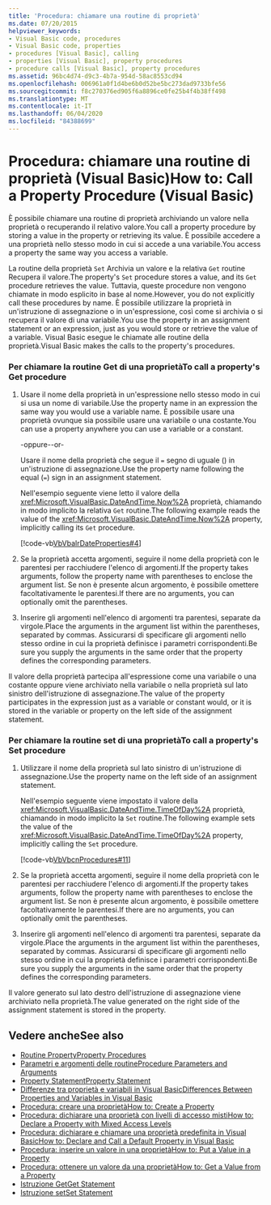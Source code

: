 ```yaml
---
title: 'Procedura: chiamare una routine di proprietà'
ms.date: 07/20/2015
helpviewer_keywords:
- Visual Basic code, procedures
- Visual Basic code, properties
- procedures [Visual Basic], calling
- properties [Visual Basic], property procedures
- procedure calls [Visual Basic], property procedures
ms.assetid: 96bc4d74-d9c3-4b7a-954d-58ac8553cd94
ms.openlocfilehash: 006961a0f1d4be6b0d52be5bc273dad9733bfe56
ms.sourcegitcommit: f8c270376ed905f6a8896ce0fe25b4f4b38ff498
ms.translationtype: MT
ms.contentlocale: it-IT
ms.lasthandoff: 06/04/2020
ms.locfileid: "84388699"
---
```

# <a name="how-to-call-a-property-procedure-visual-basic"></a><span data-ttu-id="80cb2-102">Procedura: chiamare una routine di proprietà (Visual Basic)</span><span class="sxs-lookup"><span data-stu-id="80cb2-102">How to: Call a Property Procedure (Visual Basic)</span></span>
<span data-ttu-id="80cb2-103">È possibile chiamare una routine di proprietà archiviando un valore nella proprietà o recuperando il relativo valore.</span><span class="sxs-lookup"><span data-stu-id="80cb2-103">You call a property procedure by storing a value in the property or retrieving its value.</span></span> <span data-ttu-id="80cb2-104">È possibile accedere a una proprietà nello stesso modo in cui si accede a una variabile.</span><span class="sxs-lookup"><span data-stu-id="80cb2-104">You access a property the same way you access a variable.</span></span>  
  
 <span data-ttu-id="80cb2-105">La routine della proprietà `Set` Archivia un valore e la relativa `Get` routine Recupera il valore.</span><span class="sxs-lookup"><span data-stu-id="80cb2-105">The property's `Set` procedure stores a value, and its `Get` procedure retrieves the value.</span></span> <span data-ttu-id="80cb2-106">Tuttavia, queste procedure non vengono chiamate in modo esplicito in base al nome.</span><span class="sxs-lookup"><span data-stu-id="80cb2-106">However, you do not explicitly call these procedures by name.</span></span> <span data-ttu-id="80cb2-107">È possibile utilizzare la proprietà in un'istruzione di assegnazione o in un'espressione, così come si archivia o si recupera il valore di una variabile.</span><span class="sxs-lookup"><span data-stu-id="80cb2-107">You use the property in an assignment statement or an expression, just as you would store or retrieve the value of a variable.</span></span> <span data-ttu-id="80cb2-108">Visual Basic esegue le chiamate alle routine della proprietà.</span><span class="sxs-lookup"><span data-stu-id="80cb2-108">Visual Basic makes the calls to the property's procedures.</span></span>  
  
### <a name="to-call-a-propertys-get-procedure"></a><span data-ttu-id="80cb2-109">Per chiamare la routine Get di una proprietà</span><span class="sxs-lookup"><span data-stu-id="80cb2-109">To call a property's Get procedure</span></span>  
  
1. <span data-ttu-id="80cb2-110">Usare il nome della proprietà in un'espressione nello stesso modo in cui si usa un nome di variabile.</span><span class="sxs-lookup"><span data-stu-id="80cb2-110">Use the property name in an expression the same way you would use a variable name.</span></span> <span data-ttu-id="80cb2-111">È possibile usare una proprietà ovunque sia possibile usare una variabile o una costante.</span><span class="sxs-lookup"><span data-stu-id="80cb2-111">You can use a property anywhere you can use a variable or a constant.</span></span>  
  
     <span data-ttu-id="80cb2-112">-oppure-</span><span class="sxs-lookup"><span data-stu-id="80cb2-112">-or-</span></span>  
  
     <span data-ttu-id="80cb2-113">Usare il nome della proprietà che segue il `=` segno di uguale () in un'istruzione di assegnazione.</span><span class="sxs-lookup"><span data-stu-id="80cb2-113">Use the property name following the equal (`=`) sign in an assignment statement.</span></span>  
  
     <span data-ttu-id="80cb2-114">Nell'esempio seguente viene letto il valore della <xref:Microsoft.VisualBasic.DateAndTime.Now%2A> proprietà, chiamando in modo implicito la relativa `Get` routine.</span><span class="sxs-lookup"><span data-stu-id="80cb2-114">The following example reads the value of the <xref:Microsoft.VisualBasic.DateAndTime.Now%2A> property, implicitly calling its `Get` procedure.</span></span>  
  
     [!code-vb[VbVbalrDateProperties#4](~/samples/snippets/visualbasic/VS_Snippets_VBCSharp/VbVbalrDateProperties/VB/Module1.vb#4)]  
  
2. <span data-ttu-id="80cb2-115">Se la proprietà accetta argomenti, seguire il nome della proprietà con le parentesi per racchiudere l'elenco di argomenti.</span><span class="sxs-lookup"><span data-stu-id="80cb2-115">If the property takes arguments, follow the property name with parentheses to enclose the argument list.</span></span> <span data-ttu-id="80cb2-116">Se non è presente alcun argomento, è possibile omettere facoltativamente le parentesi.</span><span class="sxs-lookup"><span data-stu-id="80cb2-116">If there are no arguments, you can optionally omit the parentheses.</span></span>  
  
3. <span data-ttu-id="80cb2-117">Inserire gli argomenti nell'elenco di argomenti tra parentesi, separate da virgole.</span><span class="sxs-lookup"><span data-stu-id="80cb2-117">Place the arguments in the argument list within the parentheses, separated by commas.</span></span> <span data-ttu-id="80cb2-118">Assicurarsi di specificare gli argomenti nello stesso ordine in cui la proprietà definisce i parametri corrispondenti.</span><span class="sxs-lookup"><span data-stu-id="80cb2-118">Be sure you supply the arguments in the same order that the property defines the corresponding parameters.</span></span>  
  
 <span data-ttu-id="80cb2-119">Il valore della proprietà partecipa all'espressione come una variabile o una costante oppure viene archiviato nella variabile o nella proprietà sul lato sinistro dell'istruzione di assegnazione.</span><span class="sxs-lookup"><span data-stu-id="80cb2-119">The value of the property participates in the expression just as a variable or constant would, or it is stored in the variable or property on the left side of the assignment statement.</span></span>  
  
### <a name="to-call-a-propertys-set-procedure"></a><span data-ttu-id="80cb2-120">Per chiamare la routine set di una proprietà</span><span class="sxs-lookup"><span data-stu-id="80cb2-120">To call a property's Set procedure</span></span>  
  
1. <span data-ttu-id="80cb2-121">Utilizzare il nome della proprietà sul lato sinistro di un'istruzione di assegnazione.</span><span class="sxs-lookup"><span data-stu-id="80cb2-121">Use the property name on the left side of an assignment statement.</span></span>  
  
     <span data-ttu-id="80cb2-122">Nell'esempio seguente viene impostato il valore della <xref:Microsoft.VisualBasic.DateAndTime.TimeOfDay%2A> proprietà, chiamando in modo implicito la `Set` routine.</span><span class="sxs-lookup"><span data-stu-id="80cb2-122">The following example sets the value of the <xref:Microsoft.VisualBasic.DateAndTime.TimeOfDay%2A> property, implicitly calling the `Set` procedure.</span></span>  
  
     [!code-vb[VbVbcnProcedures#11](~/samples/snippets/visualbasic/VS_Snippets_VBCSharp/VbVbcnProcedures/VB/Class1.vb#11)]  
  
2. <span data-ttu-id="80cb2-123">Se la proprietà accetta argomenti, seguire il nome della proprietà con le parentesi per racchiudere l'elenco di argomenti.</span><span class="sxs-lookup"><span data-stu-id="80cb2-123">If the property takes arguments, follow the property name with parentheses to enclose the argument list.</span></span> <span data-ttu-id="80cb2-124">Se non è presente alcun argomento, è possibile omettere facoltativamente le parentesi.</span><span class="sxs-lookup"><span data-stu-id="80cb2-124">If there are no arguments, you can optionally omit the parentheses.</span></span>  
  
3. <span data-ttu-id="80cb2-125">Inserire gli argomenti nell'elenco di argomenti tra parentesi, separate da virgole.</span><span class="sxs-lookup"><span data-stu-id="80cb2-125">Place the arguments in the argument list within the parentheses, separated by commas.</span></span> <span data-ttu-id="80cb2-126">Assicurarsi di specificare gli argomenti nello stesso ordine in cui la proprietà definisce i parametri corrispondenti.</span><span class="sxs-lookup"><span data-stu-id="80cb2-126">Be sure you supply the arguments in the same order that the property defines the corresponding parameters.</span></span>  
  
 <span data-ttu-id="80cb2-127">Il valore generato sul lato destro dell'istruzione di assegnazione viene archiviato nella proprietà.</span><span class="sxs-lookup"><span data-stu-id="80cb2-127">The value generated on the right side of the assignment statement is stored in the property.</span></span>  
  
## <a name="see-also"></a><span data-ttu-id="80cb2-128">Vedere anche</span><span class="sxs-lookup"><span data-stu-id="80cb2-128">See also</span></span>

- [<span data-ttu-id="80cb2-129">Routine Property</span><span class="sxs-lookup"><span data-stu-id="80cb2-129">Property Procedures</span></span>](./property-procedures.md)
- [<span data-ttu-id="80cb2-130">Parametri e argomenti delle routine</span><span class="sxs-lookup"><span data-stu-id="80cb2-130">Procedure Parameters and Arguments</span></span>](./procedure-parameters-and-arguments.md)
- [<span data-ttu-id="80cb2-131">Property Statement</span><span class="sxs-lookup"><span data-stu-id="80cb2-131">Property Statement</span></span>](../../../language-reference/statements/property-statement.md)
- [<span data-ttu-id="80cb2-132">Differenze tra proprietà e variabili in Visual Basic</span><span class="sxs-lookup"><span data-stu-id="80cb2-132">Differences Between Properties and Variables in Visual Basic</span></span>](./differences-between-properties-and-variables.md)
- [<span data-ttu-id="80cb2-133">Procedura: creare una proprietà</span><span class="sxs-lookup"><span data-stu-id="80cb2-133">How to: Create a Property</span></span>](./how-to-create-a-property.md)
- [<span data-ttu-id="80cb2-134">Procedura: dichiarare una proprietà con livelli di accesso misti</span><span class="sxs-lookup"><span data-stu-id="80cb2-134">How to: Declare a Property with Mixed Access Levels</span></span>](./how-to-declare-a-property-with-mixed-access-levels.md)
- [<span data-ttu-id="80cb2-135">Procedura: dichiarare e chiamare una proprietà predefinita in Visual Basic</span><span class="sxs-lookup"><span data-stu-id="80cb2-135">How to: Declare and Call a Default Property in Visual Basic</span></span>](./how-to-declare-and-call-a-default-property.md)
- [<span data-ttu-id="80cb2-136">Procedura: inserire un valore in una proprietà</span><span class="sxs-lookup"><span data-stu-id="80cb2-136">How to: Put a Value in a Property</span></span>](./how-to-put-a-value-in-a-property.md)
- [<span data-ttu-id="80cb2-137">Procedura: ottenere un valore da una proprietà</span><span class="sxs-lookup"><span data-stu-id="80cb2-137">How to: Get a Value from a Property</span></span>](./how-to-get-a-value-from-a-property.md)
- [<span data-ttu-id="80cb2-138">Istruzione Get</span><span class="sxs-lookup"><span data-stu-id="80cb2-138">Get Statement</span></span>](../../../language-reference/statements/get-statement.md)
- [<span data-ttu-id="80cb2-139">Istruzione set</span><span class="sxs-lookup"><span data-stu-id="80cb2-139">Set Statement</span></span>](../../../language-reference/statements/set-statement.md)
